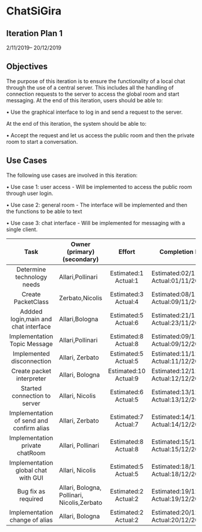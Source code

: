 
# ChatSiGira

## Iteration Plan 1

2/11/2019– 20/12/2019


## Objectives

The purpose of this iteration is to ensure the functionality of a local chat through the use of a central server. This includes all the handling of connection requests to the server to access the global room and start messaging. At the end of this iteration, users should be able to:

• Use the graphical interface to log in and send a request to the server.

At the end of this iteration, the system should be able to:

• Accept the request and let us access the public room and then the private room to start a conversation.

## Use Cases

The following use cases are involved in this iteration:

• Use case 1: user access - Will be implemented to access the public room through user login.

• Use case 2: general room - The interface will be implemented and then the functions to be able to text

• Use case 3: chat interface - Will be implemented for messaging with a single client.


|                    Task                  |   Owner (primary)  (secondary)                 |         Effort        | Completion Date                        | Status |
|:----------------------------------------:|------------------------------------------------|:---------------------:|----------------------------------------|--------|
| Determine technology needs               | Allari,Pollinari                               | Estimated:1 Actual:1  | Estimated:02/11/2019 Actual:01/11/2019 | Finish |
| Create PacketClass                       | Zerbato,Nicolis                                | Estimated:3 Actual:4  | Estimated:08/11/2019 Actual:09/11/2019 | Finish |
| Addded login,main and chat interface     | Allari,Bologna                                 | Estimated:5 Actual:6  | Estimated:21/11/2019 Actual:23/11/2019 | Finish |
| Implementation Topic Message             | Allari,Pollinari                               | Estimated:8 Actual:8  | Estimated:09/12/2019 Actual:09/12/2019 | Finish |
| Implemented disconnection                | Allari, Zerbato                                | Estimated:5 Actual:5  | Estimated:11/12/2019 Actual:11/12/2019 | Finish |
| Create packet interpreter                | Allari, Bologna                                | Estimated:10 Actual:9 | Estimated:12/12/2019 Actual:12/12/2019 | Finish |
| Started connection to server             | Allari, Nicolis                                | Estimated:6 Actual:5  | Estimated:13/12/2019 Actual:13/12/2019 | Finish |
| Implementation of send and confirm alias | Allari, Zerbato                                | Estimated:7 Actual:7  | Estimated:14/12/2019 Actual:14/12/2019 | Finish |
| Implementation private chatRoom          | Allari, Pollinari                              | Estimated:8 Actual:8  | Estimated:15/12/2019 Actual:15/12/2019 | Finish |
| Implementation global chat with GUI      | Allari, Nicolis                                | Estimated:5 Actual:5  | Estimated:18/12/2019 Actual:18/12/2019 | Finish |
| Bug fix as required                      | Allari,  Bologna,  Pollinari,  Nicolis,Zerbato | Estimated:2 Actual:2  | Estimated:19/12/2019 Actual:19/12/2019 | Finish |
| Implementation change of alias           | Allari, Bologna                                | Estimated:2 Actual:2  | Estimated:20/12/2019 Actual:20/12/2019 | Finish |           